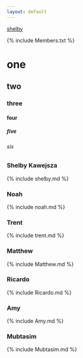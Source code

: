 ```yaml
---
layout: default
---
```

[shelby](https://sakawejsza.github.io/G5-Project2/_includes)

{% include Members.txt %}

# one
## two
### three
#### four
##### five
###### six




### Shelby Kawejsza
{% include shelby.md %}
<br>

### Noah
{% include noah.md %}
<br>

### Trent
{% include trent.md %}
<br>

### Matthew
{% include Matthew.md %}
<br>

### Ricardo
{% include Ricardo.md %}
<br>

### Amy
{% include Amy.md %}
<br>

### Mubtasim
{% include Mubtasim.md %}


